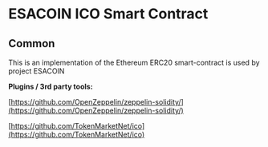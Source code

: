 # ESACOIN ICO Smart Contract

## Common

This is an implementation of the Ethereum ERC20 smart-contract is used by project ESACOIN

<b>Plugins / 3rd party tools:</b>

[https://github.com/OpenZeppelin/zeppelin-solidity/](https://github.com/OpenZeppelin/zeppelin-solidity/)

[https://github.com/TokenMarketNet/ico](https://github.com/TokenMarketNet/ico)